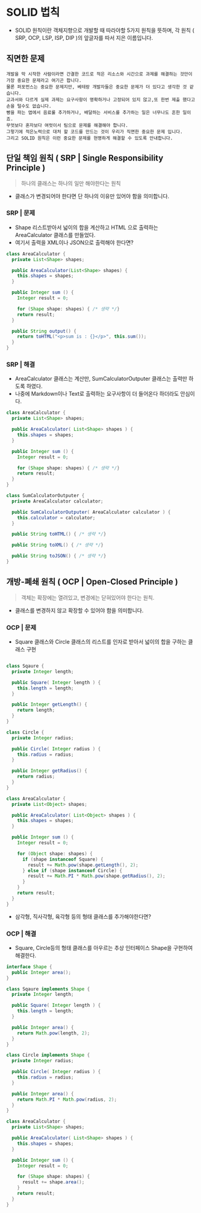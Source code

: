 # SOLID 법칙

- SOLID 원칙이란 객체지향으로 개발할 때 따라야할 5가지 원칙을 뜻하며, 각 원칙 ( SRP, OCP, LSP, ISP, DIP )의 앞글자를 따서 지은 이름입니다.

## 직면한 문제

```text
개발을 막 시작한 사람이라면 간결한 코드로 적은 리소스와 시간으로 과제를 해결하는 것만이 가장 중요한 문제라고 여기곤 합니다.
물론 퍼포먼스는 중요한 문제지만, 베테랑 개발자들은 중요한 문제가 더 있다고 생각한 것 같습니다.
교과서와 다르게 실제 과제는 요구사항이 명확하거나 고정되어 있지 않고,또 한번 제출 했다고 손을 털수도 없습니다.
빵을 파는 앱에서 음료룰 추가하거나, 배달하는 서비스를 추가하는 일은 너무나도 흔한 일이죠.
무엇보다 혼자보다 여럿이서 팀으로 문제를 해결해야 합니다.
그렇기에 적은노력으로 대처 할 코드를 만드는 것이 우리가 직면한 중요한 문제 입니다.
그리고 SOLID 원칙은 이런 중요한 문제를 현명하게 해결할 수 있도록 안내합니다.
```

## 단일 책임 원칙 ( SRP | Single Responsibility Principle )

> 하나의 클래스는 하나의 일만 해야한다는 원칙

- 클래스가 변경되어야 한다면 단 하나의 이유만 있어야 함을 의미합니다.

### SRP | 문제

- Shape 리스트받아서 넓이의 합을 계산하고 HTML 으로 출력하는 AreaCalculator 클래스를 만들었다.
- 여기서 출력을 XML이나 JSON으로 출력해야 한다면?

```java
class AreaCalculator {
  private List<Shape> shapes;

  public AreaCalculator(List<Shape> shapes) {
    this.shapes = shapes;
  }

  public Integer sum () {
    Integer result = 0;

    for (Shape shape: shapes) { /* 생략 */}
    return result;
  }

  public String output() {
    return toHTML("<p>sum is : {}</p>", this.sum());
  }
}
```

### SRP | 해결

- AreaCalculator 클래스는 계산만, SumCalculatorOutputer 클래스는 출력만 하도록 하였다.
- 나중에 Markdown이나 Text로 출력하는 요구사항이 더 들어온다 하더라도 안심이다.

```java
class AreaCalculator {
  private List<Shape> shapes;

  public AreaCalculator( List<Shape> shapes ) {
    this.shapes = shapes;
  }

  public Integer sum () {
    Integer result = 0;

    for (Shape shape: shapes) { /* 생략 */}
    return result;
  }
}

class SumCalculatorOutputer {
  private AreaCalculator calculator;

  public SumCalculatorOutputer( AreaCalculator calculator ) {
    this.calculator = calculator;
  }

  public String toHTML() { /* 생략 */}

  public String toXML() { /* 생략 */}

  public String toJSON() { /* 생략 */}
}
```

## 개방-폐쇄 원칙 ( OCP | Open-Closed Principle )

> 객체는 확장에는 열려있고, 변경에는 닫혀있어야 한다는 원칙.

- 클래스를 변경하지 않고 확장할 수 있어야 함을 의미합니다.

### OCP | 문제

- Square 클래스와 Circle 클래스의 리스트를 인자로 받아서 넓이의 합을 구하는 클래스 구현

```java

class Sqaure {
  private Integer length;

  public Square( Integer length ) {
    this.length = length;
  }

  public Integer getLength() {
    return length;
  }
}

class Circle {
  private Integer radius;

  public Circle( Integer radius ) {
    this.radius = radius;
  }

  public Integer getRadius() {
    return radius;
  }
}

class AreaCalculator {
  private List<Object> shapes;

  public AreaCalculator( List<Object> shapes ) {
    this.shapes = shapes;
  }

  public Integer sum () {
    Integer result = 0;

    for (Object shape: shapes) { 
      if (shape instanceof Square) {
        result += Math.pow(shape.getLength(), 2);
      } else if (shape instanceof Circle) {
        result += Math.PI * Math.pow(shape.getRadius(), 2);
      }
    }
    return result;
  }
}
```

- 삼각형, 직사각형, 육각형 등의 형태 클래스를 추가해야한다면?

### OCP | 해결

- Square, Circle등의 형태 클래스를 아우르는 추상 인터페이스 Shape을 구현하여 해결한다.

```java
interface Shape {
  public Integer area();
}

class Sqaure implements Shape {
  private Integer length;

  public Square( Integer length ) {
    this.length = length;
  }

  public Integer area() {
    return Math.pow(length, 2);
  }
}

class Circle implements Shape {
  private Integer radius;

  public Circle( Integer radius ) {
    this.radius = radius;
  }

  public Integer area() {
    return Math.PI * Math.pow(radius, 2);
  }
}

class AreaCalculator {
  private List<Shape> shapes;

  public AreaCalculator( List<Shape> shapes ) {
    this.shapes = shapes;
  }

  public Integer sum () {
    Integer result = 0;

    for (Shape shape: shapes) { 
      result += shape.area();
    }
    return result;
  }
}
```
